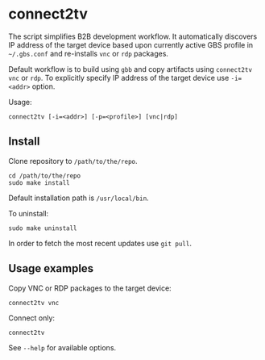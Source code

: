 # connect2tv
The script simplifies B2B development workflow. It automatically discovers
IP address of the target device based upon currently active GBS profile in `~/.gbs.conf` and re-installs `vnc` or `rdp` packages.

Default workflow is to build using `gbb` and copy artifacts using `connect2tv vnc` or `rdp`.
To explicitly specify IP address of the target device use `-i=<addr>` option.

Usage:
```
connect2tv [-i=<addr>] [-p=<profile>] [vnc|rdp]
```

## Install
Clone repository to `/path/to/the/repo`.
```
cd /path/to/the/repo
sudo make install
```
Default installation path is `/usr/local/bin`.

To uninstall:
```
sudo make uninstall
```
In order to fetch the most recent updates use `git pull`.

## Usage examples
Copy VNC or RDP packages to the target device:
```
connect2tv vnc
```
Connect only:
```
connect2tv
```
See `--help` for available options.
